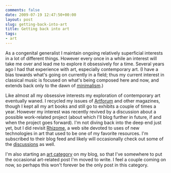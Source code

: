```yaml
---
comments: false
date: 2009-07-19 12:47:50+00:00
layout: post
slug: getting-back-into-art
title: Getting back into art
tags:
- art
---
```


As a congenital generalist I maintain ongoing relatively superficial interests in a lot of different things. However every once in a while an interest will take me over and lead me to explore it obsessively for a time. Several years ago I had that experience with art, especially contemporary art. (I have a bias towards what's going on currently in a field; thus my current interest in classical music is focused on what's being composed here and now, and extends back only to the dawn of [minimalism](http://www.newmusicbox.org/page.nmbx?id=31tp01).)

Like almost all my obsessive interests my exploration of contemporary art eventually waned. I recycled my issues of [Artforum](http://artforum.com/inprint/) and other magazines, though I kept all my art books and still go to exhibits a couple of times a year. However my interest was recently revived by a discussion about a possible work-related project (about which I'll blog further in future, if and when the project goes forward). I'm not diving back into the deep end just yet, but I did revisit [Rhizome](http://rhizome.org/info/), a web site devoted to uses of new technologies in art that used to be one of my favorite resources. I'm subscribed to their blog feed and likely will occasionally check out some of the [discussions](http://rhizome.org/discuss/) as well.

I'm also starting an [art category](http://blog.hecker.org/category/art/) on my blog, so that I've somewhere to put the occasional art-related post I'm moved to write. I feel a couple coming on now, so perhaps this won't forever be the only post in this category.

